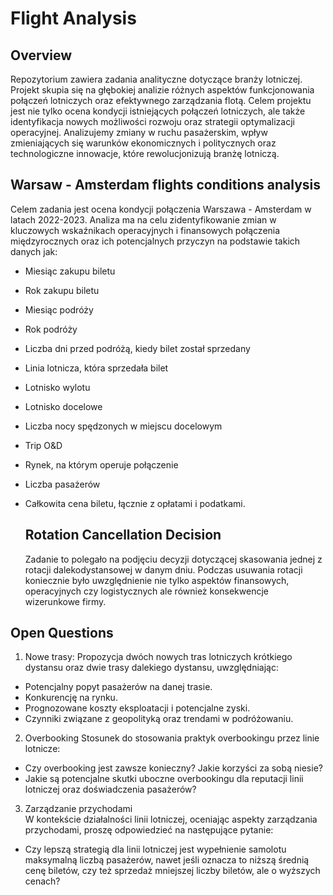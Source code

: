 # Flight Analysis
## Overview
Repozytorium zawiera zadania analityczne dotyczące branży lotniczej. Projekt skupia się na głębokiej analizie różnych aspektów funkcjonowania połączeń lotniczych oraz efektywnego zarządzania flotą.
Celem projektu jest nie tylko ocena kondycji istniejących połączeń lotniczych, ale także identyfikacja nowych możliwości rozwoju oraz strategii optymalizacji operacyjnej.
Analizujemy zmiany w ruchu pasażerskim, wpływ zmieniających się warunków ekonomicznych i politycznych oraz technologiczne innowacje, które rewolucjonizują branżę lotniczą.

## Warsaw - Amsterdam flights conditions analysis
Celem zadania jest ocena kondycji połączenia Warszawa - Amsterdam w latach 2022-2023. Analiza ma na celu zidentyfikowanie zmian w kluczowych wskaźnikach operacyjnych i finansowych połączenia międzyrocznych oraz ich potencjalnych przyczyn
na podstawie takich danych jak: 
- Miesiąc zakupu biletu
- Rok zakupu biletu
- Miesiąc podróży
- Rok podróży
- Liczba dni przed podróżą, kiedy bilet został sprzedany
- Linia lotnicza, która sprzedała bilet
- Lotnisko wylotu
- Lotnisko docelowe
- Liczba nocy spędzonych w miejscu docelowym
- Trip O&D
- Rynek, na którym operuje połączenie
- Liczba pasażerów
- Całkowita cena biletu, łącznie z opłatami i podatkami.

  ## Rotation Cancellation Decision
  Zadanie to polegało na podjęciu decyzji dotyczącej skasowania jednej z rotacji dalekodystansowej w danym dniu.
  Podczas usuwania rotacji koniecznie było uwzględnienie nie tylko aspektów finansowych, operacyjnych czy logistycznych ale również konsekwencje wizerunkowe firmy.


## Open Questions
1. Nowe trasy:
Propozycja dwóch nowych tras lotniczych krótkiego dystansu oraz dwie trasy dalekiego dystansu, uwzględniając:															
* Potencjalny popyt pasażerów na danej trasie.															
* Konkurencję na rynku.															
* Prognozowane koszty eksploatacji i potencjalne zyski.															
* Czynniki związane z geopolityką oraz trendami w podróżowaniu.															
															
2. Overbooking
Stosunek do stosowania praktyk overbookingu przez linie lotnicze:													
* Czy overbooking jest zawsze konieczny? Jakie korzyści za sobą niesie?															
* Jakie są potencjalne skutki uboczne overbookingu dla reputacji linii lotniczej oraz doświadczenia pasażerów?															
															
3. Zarządzanie przychodami															
W kontekście działalności linii lotniczej, oceniając aspekty zarządzania przychodami, proszę odpowiedzieć na następujące pytanie:															
* Czy lepszą strategią dla linii lotniczej jest wypełnienie samolotu maksymalną liczbą pasażerów, nawet jeśli oznacza to niższą średnią cenę biletów, czy też sprzedaż mniejszej liczby biletów, ale o wyższych cenach?															
